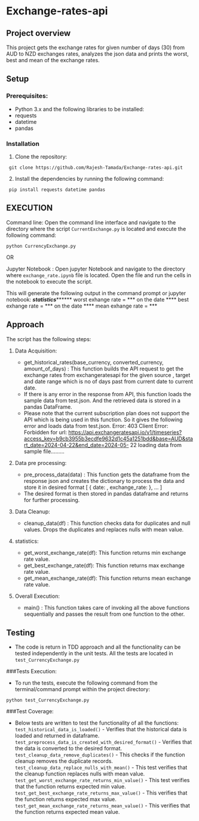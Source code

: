# Exchange-rates-api

## Project overview
   This project gets the exchange rates for given number of days (30) from AUD to  NZD exchanges rates, analyzes the json data and prints the worst, best and mean of the exchange rates. 
## Setup
  
### Prerequisites:

- Python 3.x and the following libraries to be installed:
- requests
- datetime
- pandas

### Installation
1. Clone the repository:
```
 git clone https://github.com/Rajesh-Tamada/Exchange-rates-api.git
```
2. Install the dependencies by running the following command:
```
 pip install requests datetime pandas
```

## EXECUTION

 Command line: Open the command line interface and navigate to the directory where the script `CurrentExchange.py` is located and execute the following command:
   
   ```python CurrencyExchange.py``` 
   
OR

 Jupyter Notebook : Open jupyter Notebook and navigate to the directory where `exchange_rate.ipynb` file is located. Open the file and run the cells in the notebook to execute the script.
 
This will generate the following output in the command prompt or jupyter notebook:
***********statistics*****************
worst exhange rate =  ***  on the date ****
best exhange rate =  ***  on the date ****
mean exhange rate =  ***

## Approach

The script has the following steps:

1. Data Acquisition: 
    - get_historical_rates(base_currency, converted_currency, amount_of_days) : This function builds the API request to get the exchange rates from exchangeratesapi for the given source , target and date range which is no of days past from current date to current date.
    - If there is any error in the response from API, this function loads the sample data from test.json. And the retrieved data is stored in a pandas DataFrame.
    - Please note that the current subscription plan does not support the API which is being used in this function. So it gives the following error and loads data from test.json.
    Error: 403 Client Error: Forbidden for url: https://api.exchangeratesapi.io/v1/timeseries?access_key=b9cb3955b3ecdfe9632d1c45a1251bdd&base=AUD&start_date=2024-04-22&end_date=2024-05-
    22
    loading data from sample file.........
    
2. Data pre processing:
    - pre_process_data(data) : This function gets the dataframe from the response json and creates the dictionary to process the data and store it in desired format [ { date: <value>, exchange_rate: <value> }, ... ]
    - The desired format is then stored in pandas dataframe and returns for further processing.

3. Data Cleanup:
    - cleanup_data(df) : This function checks data for duplicates and null values. Drops the duplicates and replaces nulls with mean value.
    
4. statistics:
    - get_worst_exchange_rate(df): This function returns min exchange rate value.
    - get_best_exchange_rate(df): This function returns max exchange rate value.
    - get_mean_exchange_rate(df): This function returns mean exchange rate value.
    
5. Overall Execution:
    - main() : This function takes care of invoking all the above functions sequentially and passes the result from one function to the other.  
    
## Testing

   - The code is return in TDD approach and all the functionality can be tested independently in the unit tests. All the tests are located in `test_CurrencyExchange.py`

###Tests Execution:
   - To run the tests, execute the following command from the terminal/command prompt within the project directory:
   ```
   python test_CurrencyExchange.py
```

###Test Coverage:
 - Below tests are written to test the functionality of all the functions:
 `test_historical_data_is_loaded()` - Verifies that the historical data is loaded and returned in dataframe.
 `test_preprocess_data_is_created_with_desired_format()` - Verifies that the data is converted to the desired format.
 `test_cleanup_data_remove_duplicates()` - This checks if the function cleanup removes the duplicate records.
 `test_cleanup_data_replace_nulls_with_mean()` - This test verifies that the cleanup function replaces nulls with mean value.
 `test_get_worst_exchange_rate_returns_min_value()` - This test verifies that the function returns expected min value.
 `test_get_best_exchange_rate_returns_max_value()` - This verifies that the function returns expected max value.
 `test_get_mean_exchange_rate_returns_mean_value()` - This verifies that the function returns expected mean value.